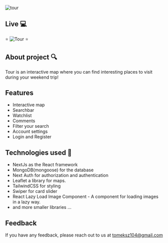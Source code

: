 ![tour](https://github.com/tomeksz104/Tour/assets/48735947/89191886-72d5-407c-a56c-ff4fb91a79fa)

## Live 💻

⭐ ![Tour](https://tour-tomeksz104.vercel.app/) ⭐

## About project 🔍

Tour is an interactive map where you can find interesting places to visit during your weekend trip!

## Features

- Interactive map
- Searchbar
- Watchlist
- Comments
- Filter your search
- Account settings
- Login and Register

## Technologies used 💎

- NextJs as the React framework
- MongoDB(mongoose) for the database
- Next Auth for authorization and authentication
- Leaflet a library for maps.
- TailwindCSS for styling
- Swiper for card slider
- React Lazy Load Image Component - A component for loading images in a lazy way.
- and more smaller libraries ...

## Feedback

If you have any feedback, please reach out to us at tomeksz104@gmail.com
